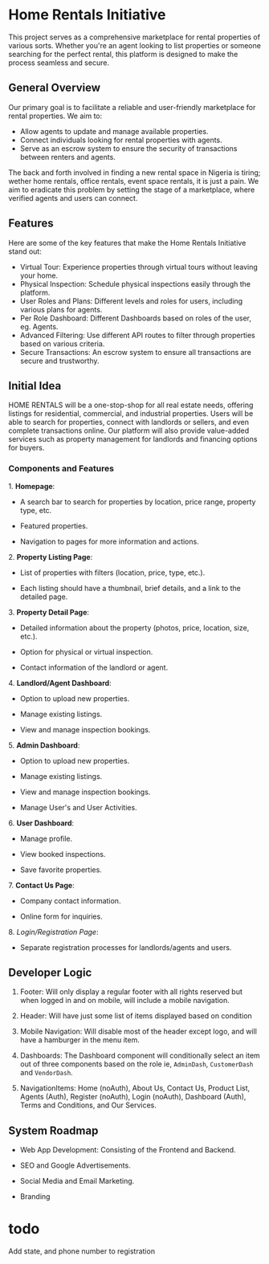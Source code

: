 # Home Rentals Initiative

This project serves as a comprehensive marketplace for rental properties of various sorts. Whether you're an agent looking to list properties or someone searching for the perfect rental, this platform is designed to make the process seamless and secure.

## General Overview

Our primary goal is to facilitate a reliable and user-friendly marketplace for rental properties. We aim to:

* Allow agents to update and manage available properties.
* Connect individuals looking for rental properties with agents.
* Serve as an escrow system to ensure the security of transactions between renters and agents.

The back and forth involved in finding a new rental space in Nigeria is tiring; wether home rentals, office rentals, event space rentals, it is just a pain. We aim to eradicate this problem by setting the stage of a marketplace, where verified agents and users can connect.

## Features

Here are some of the key features that make the Home Rentals Initiative stand out:

* Virtual Tour: Experience properties through virtual tours without leaving your home.
* Physical Inspection: Schedule physical inspections easily through the platform.
* User Roles and Plans: Different levels and roles for users, including various plans for agents.
* Per Role Dashboard: Different Dashboards based on roles of the user, eg. Agents.
* Advanced Filtering: Use different API routes to filter through properties based on various criteria.
* Secure Transactions: An escrow system to ensure all transactions are secure and trustworthy.

## Initial Idea
HOME RENTALS will be a one-stop-shop for all real estate needs, offering listings for residential, commercial, and industrial properties. Users will be able to search for properties, connect with landlords or sellers, and even complete transactions online. Our platform will also provide value-added services such as property management for landlords and financing options for buyers.

### Components and Features

1.⁠ ⁠**Homepage**: 

- A search bar to search for properties by location, price range, property type, etc.

- Featured properties.

- Navigation to pages for more information and actions.

2.⁠ ⁠**Property Listing Page**:

- List of properties with filters (location, price, type, etc.).

- Each listing should have a thumbnail, brief details, and a link to the detailed page.

3.⁠ ⁠**Property Detail Page**:
- Detailed information about the property (photos, price, location, size, etc.).

- Option for physical or virtual inspection.

- Contact information of the landlord or agent.

4.⁠ ⁠**Landlord/Agent Dashboard**:
- Option to upload new properties.

- Manage existing listings.

- View and manage inspection bookings.

5.⁠ ⁠**Admin Dashboard**:
- Option to upload new properties.

- Manage existing listings.

- View and manage inspection bookings.

- Manage User's and User Activities.

6.⁠ ⁠**User Dashboard**:
- Manage profile.

- View booked inspections.

- Save favorite properties.

7.⁠ ⁠**Contact Us Page**: 
- Company contact information.

- Online form for inquiries.

8.⁠ ⁠*Login/Registration Page*:
- Separate registration processes for landlords/agents and users.


## Developer Logic
1. Footer: Will only display a regular footer with all rights reserved but when logged in and on mobile, will include a mobile navigation.

2. Header: Will have just some list of items displayed based on condition

3. Mobile Navigation: Will disable most of the header except logo, and will have a hamburger in the menu item.

4. Dashboards: The Dashboard component will conditionally select an item out of three components based on the role ie, `AdminDash`, `CustomerDash` and `VendorDash`.

5. NavigationItems: Home (noAuth), About Us, Contact Us, Product List, Agents (Auth), Register (noAuth), Login (noAuth), Dashboard (Auth), Terms and Conditions, and Our Services.

## System Roadmap
- Web App Development:
Consisting of the Frontend and Backend.

- SEO and Google Advertisements.

- Social Media and Email Marketing.

- Branding


# todo

Add state, and phone number to registration